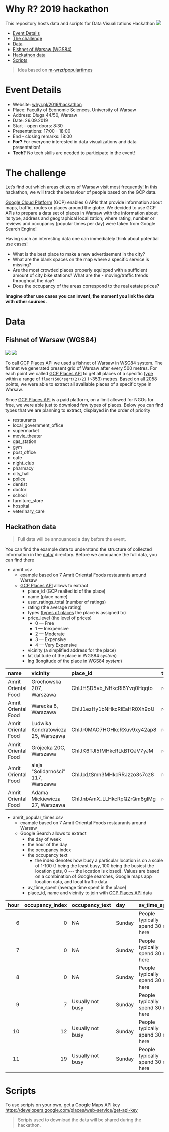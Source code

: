Why R? 2019 hackathon
================

This repository hosts data and scripts for Data Visualizations Hackathon ![](http://whyr.pl/foundation/images/fulls/whyr2019/hackathon/plakat_hackathon2.jpg)

-   [Event Details](#event-details)
-   [The challenge](#the-challenge)
-   [Data](#data)
-   [Fishnet of Warsaw (WGS84)](#fishnet-of-warsaw-wgs84)
-   [Hackathon data](#hackathon-data)
-   [Scripts](#scripts)

> Idea based on [m-wrzr/populartimes](https://github.com/m-wrzr/populartimes)

Event Details
=============

-   Website: [whyr.pl/2019/hackathon](http://whyr.pl/2019/hackathon)
-   Place: Faculty of Economic Sciences, University of Warsaw
-   Address: Długa 44/50, Warsaw
-   Date: 26.09.2019
-   Start - open doors: 8:30
-   Presentations: 17:00 - 18:00
-   End - closing remarks: 18:00
-   **For?** For everyone interested in data visualizations and data presentation!
-   **Tech?** No tech skills are needed to participate in the event!

The challenge
=============

Let’s find out which areas citizens of Warsaw visit most frequently! In this hackathon, we will track the behaviour of people based on the GCP data.

[Google Cloud Platform](https://cloud.google.com/) (GCP) enables 6 APIs that provide information about maps, traffic, routes or places around the globe. We decided to use GCP APIs to prepare a data set of places in Warsaw with the information about its type, address and geographical localization; where rating, number or reviews and occupancy (popular times per day) were taken from Google Search Engine!

Having such an interesting data one can immediately think about potential use cases!

-   What is the best place to make a new advertisement in the city?
-   What are the blank spaces on the map where a specific service is missing?
-   Are the most crowded places properly equipped with a sufficient amount of city bike stations? What are the - moving/traffic trends throughout the day?
-   Does the occupancy of the areas correspond to the real estate prices?

**Imagine other use cases you can invent, the moment you link the data with other sources.**

Data
====

Fishnet of Warsaw (WGS84)
-------------------------

![](https://raw.githubusercontent.com/WhyR2019/hackathon/master/plots/warsaw_wgs84_every_500m.png) ![](https://raw.githubusercontent.com/WhyR2019/hackathon/master/plots/warsaw_wgs84_every_1000m.png)

To call [GCP Places API](https://developers.google.com/places/web-service/details) we used a fishnet of Warsaw in WSG84 system. The fishnet we generated present grid of Warsaw after every 500 metres. For each point we called [GCP Places API](https://developers.google.com/places/web-service/details) to get all places of a specific [type]((https://developers.google.com/places/web-service/supported_types#table1)) within a range of `floor(500*sqrt(2)/2)` (~353) metres. Based on all 2058 points, we were able to extract all available places of a specific type in Warsaw.

Since [GCP Places API](https://developers.google.com/places/web-service/details) is a paid platform, on a limit allowed for NGOs for free, we were able just to download few types of places. Below you can find types that we are planning to extract, displayed in the order of priority

-   restaurants
-   local\_government\_office
-   supermarket
-   movie\_theater
-   gas\_station
-   gym
-   post\_office
-   cafe
-   night\_club
-   pharmacy
-   city\_hall
-   police
-   dentist
-   doctor
-   school
-   furniture\_store
-   hospital
-   veterinary\_care

Hackathon data
--------------

> Full data will be annouanced a day before the event.

You can find the example data to understand the structure of collected information in the [data/](https://github.com/WhyR2019/hackathon/tree/master/data) directory. Before we annouance the full data, you can find there

-   amrit.csv
    -   example based on 7 Amrit Oriental Foods restaurants around Warsaw
    -   [GCP Places API](https://developers.google.com/places/web-service/details) allows to extract
        -   place\_id (GCP realted id of the place)
        -   name (place name)
        -   user\_ratings\_total (number of ratings)
        -   rating (the average rating)
        -   types ([types of places](https://developers.google.com/places/web-service/supported_types#table1) the place is assigned to)
        -   price\_level (the level of prices)
            -   0 — Free
            -   1 — Inexpensive
            -   2 — Moderate
            -   3 — Expensive
            -   4 — Very Expensive
        -   vicinity (a simplified address for the place)
        -   lat (latitude of the place in WGS84 *system*)
        -   lng (longitude of the place in WGS84 *system*)

| name                | vicinity                           | place\_id                    | types                                             |  rating|  user\_ratings\_total|  price\_level|       lat|       lng|
|:--------------------|:-----------------------------------|:-----------------------------|:--------------------------------------------------|-------:|---------------------:|-------------:|---------:|---------:|
| Amrit Oriental Food | Grochowska 207, Warszawa           | ChIJHSD5vb\_NHkcRI6Yvq0Hqqto | restaurant,food,point\_of\_interest,establishment |     3.7|                   631|             1|  52.24431|  21.08623|
| Amrit Oriental Food | Warecka 8, Warszawa                | ChIJ1ezHy1bNHkcRIEaHR0Xh9oU  | restaurant,food,point\_of\_interest,establishment |     3.8|                   333|             2|  52.23652|  21.01618|
| Amrit Oriental Food | Ludwika Kondratowicza 25, Warszawa | ChIJr0MAO7HOHkcRXuv9xy42ap8  | restaurant,food,point\_of\_interest,establishment |     3.9|                  2176|             1|  52.29346|  21.03412|
| Amrit Oriental Food | Grójecka 20C, Warszawa             | ChIJK6TJl5fMHkcRLkBTQJV7yJM  | restaurant,food,point\_of\_interest,establishment |     4.0|                  2292|             1|  52.22200|  20.98575|
| Amrit Oriental Food | aleja "Solidarności" 117, Warszawa | ChIJp1tSmn3MHkcRRJzzo3s7cz8  | restaurant,food,point\_of\_interest,establishment |     4.0|                  1617|             1|  52.24175|  20.99436|
| Amrit Oriental Food | Adama Mickiewicza 27, Warszawa     | ChIJnbAmX\_LLHkcRpQZrQm8glMg | restaurant,food,point\_of\_interest,establishment |     4.0|                  2126|             1|  52.26832|  20.98578|

-   amrit\_popular\_times.csv
    -   example based on 7 Amrit Oriental Foods restaurants around Warsaw
    -   Google Search allows to extract
        -   the day of week
        -   the hour of the day
        -   the occupancy index
        -   the occupancy text
            -   the index denotes how busy a particular location is on a scale of 1-100 (1 being the least busy, 100 being the busiest the location gets, 0 --- the location is closed). Values are based on a combination of Google searches, Google maps app location data, and local traffic data.
        -   av\_time\_spent (average time spent in the place)
        -   place\_id, name and vicinity to join with [GCP Places API](https://developers.google.com/places/web-service/details) data

|  hour|  occupancy\_index| occupancy\_text  | day    | av\_time\_spent                    | place\_id                    | name                | vicinity                 |
|-----:|-----------------:|:-----------------|:-------|:-----------------------------------|:-----------------------------|:--------------------|:-------------------------|
|     6|                 0| NA               | Sunday | People typically spend 30 min here | ChIJHSD5vb\_NHkcRI6Yvq0Hqqto | Amrit Oriental Food | Grochowska 207, Warszawa |
|     7|                 0| NA               | Sunday | People typically spend 30 min here | ChIJHSD5vb\_NHkcRI6Yvq0Hqqto | Amrit Oriental Food | Grochowska 207, Warszawa |
|     8|                 0| NA               | Sunday | People typically spend 30 min here | ChIJHSD5vb\_NHkcRI6Yvq0Hqqto | Amrit Oriental Food | Grochowska 207, Warszawa |
|     9|                 7| Usually not busy | Sunday | People typically spend 30 min here | ChIJHSD5vb\_NHkcRI6Yvq0Hqqto | Amrit Oriental Food | Grochowska 207, Warszawa |
|    10|                12| Usually not busy | Sunday | People typically spend 30 min here | ChIJHSD5vb\_NHkcRI6Yvq0Hqqto | Amrit Oriental Food | Grochowska 207, Warszawa |
|    11|                19| Usually not busy | Sunday | People typically spend 30 min here | ChIJHSD5vb\_NHkcRI6Yvq0Hqqto | Amrit Oriental Food | Grochowska 207, Warszawa |

Scripts
=======

To use scripts on your own, get a Google Maps API key <https://developers.google.com/places/web-service/get-api-key>

> Scripts used to download the data will be shared during the hackathon.
